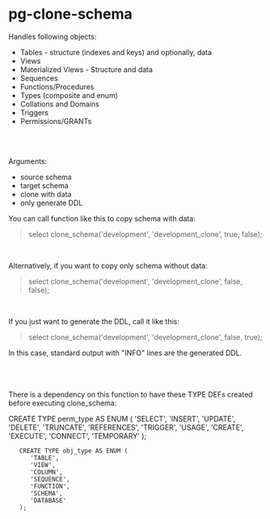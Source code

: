 # pg-clone-schema

Handles following objects:

* Tables - structure (indexes and keys) and optionally, data
* Views
* Materialized Views - Structure and data
* Sequences
* Functions/Procedures
* Types (composite and enum)
* Collations and Domains
* Triggers
* Permissions/GRANTs

<br/>
<br/>

Arguments:
* source schema
* target schema
* clone with data
* only generate DDL

You can call function like this to copy schema with data:
<br/>
>select clone_schema('development', 'development_clone', true, false);
<br/>

Alternatively, if you want to copy only schema without data:
<br/>
>select clone_schema('development', 'development_clone', false, false);
<br/>

If you just want to generate the DDL, call it like this:
<br/>
>select clone_schema('development', 'development_clone', false, true);

In this case, standard output with "INFO" lines are the generated DDL.
<br/><br/><br/><br/>

There is a dependency on this function to have these TYPE DEFs created before executing clone_schema:

CREATE TYPE perm_type AS ENUM (
          'SELECT',
          'INSERT',
          'UPDATE',
          'DELETE',
          'TRUNCATE',
          'REFERENCES',
          'TRIGGER',
          'USAGE',
          'CREATE',
          'EXECUTE',
          'CONNECT',
          'TEMPORARY'
       );

       CREATE TYPE obj_type AS ENUM (
          'TABLE',
          'VIEW',
          'COLUMN',
          'SEQUENCE',
          'FUNCTION',
          'SCHEMA',
          'DATABASE'
       );

